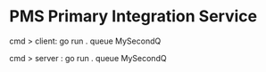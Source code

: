 # PMS Primary Integration Service

cmd > client:
    go run . queue MySecondQ

cmd > server : 
    go run . queue MySecondQ


